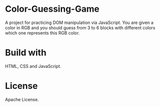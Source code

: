# Color-Guessing-Game
A project for practicing DOM manipulation via JavaScript. You are given a color in RGB and you should guess from 3 to 6 blocks with different colors which one represents this RGB color.

# Build with
HTML, CSS and JavaScript.

# License
Apache License.
